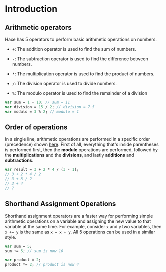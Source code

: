 # Introduction

## Arithmetic operators

Haxe has 5 operators to perform basic arithmetic operations on numbers.

- `+`: The addition operator is used to find the sum of numbers.
  
- `-`: The subtraction operator is used to find the difference between numbers.
  
- `*`: The multiplication operator is used to find the product of numbers.
  
- `/`: The division operator is used to divide numbers.
  
- `%`: The modulo operator is used to find the remainder of a division
  

```haxe
var sum = 1 + 10; // sum = 11
var division = 15 / 2; // division = 7.5
var modulo = 3 % 2; // modulo = 1
```

## Order of operations

In a single line, arithmetic operations are performed in a specific order (precedence) shown [here][precedence]. First of all, everything that's inside parentheses is performed first, then the **module** operations are performed, followed by the **multiplications** and the **divisions**, and lastly **additions** and **subtractions**.

```haxe
var result = 3 + 2 * 4 / (3 - 1);
// 3 + 2 * 4 / 2
// 3 + 8 / 2
// 3 + 4
// 7
```

## Shorthand Assignment Operations

Shorthand assignment operators are a faster way for performing simple arithmetic operations on a variable and assigning the new value to that variable at the same time. For example, consider `x` and `y` two variables, then `x += y` is the same as `x = x + y`. All 5 operations can be used in a similar style.

```haxe
var sum = 5;
sum += 5; // sum is now 10

var product = 2;
product *= 2; // product is now 4
```

[precedence]: https://haxe.org/manual/expression-operators-precedence.html